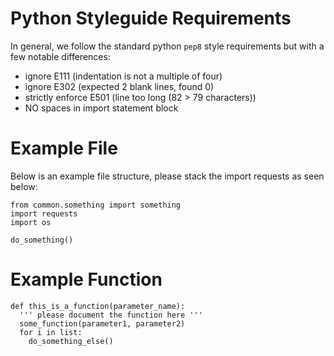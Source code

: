 Python Styleguide Requirements
================

In general, we follow the standard python `pep8` style requirements but with a few notable differences:

* ignore E111 (indentation is not a multiple of four)
* ignore E302 (expected 2 blank lines, found 0)
* strictly enforce E501 (line too long (82 > 79 characters))
* NO spaces in import statement block

Example File
=================

Below is an example file structure, please stack the import requests as seen below:

```
from common.something import something
import requests
import os

do_something()

```

Example Function
==================
```
def this_is_a_function(parameter_name):
  ''' please document the function here '''
  some_function(parameter1, parameter2)
  for i in list:
    do_something_else()
```
